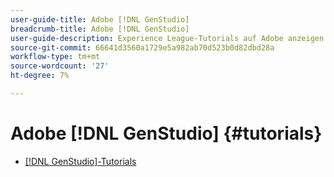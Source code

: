 ```yaml
---
user-guide-title: Adobe [!DNL GenStudio]
breadcrumb-title: Adobe [!DNL GenStudio]
user-guide-description: Experience League-Tutorials auf Adobe anzeigen [!DNL GenStudio], eine End-to-End-Lösung zur Beschleunigung und Vereinfachung Ihrer Inhaltsversorgungskette mit generativer KI und intelligenter Automatisierung.
source-git-commit: 66641d3560a1729e5a982ab70d523b0d82dbd28a
workflow-type: tm+mt
source-wordcount: '27'
ht-degree: 7%

---
```



# Adobe [!DNL GenStudio] {#tutorials}

+ [[!DNL GenStudio]-Tutorials](introduction.md)
